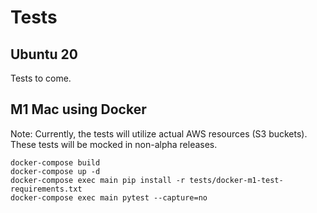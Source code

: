 # Tests

## Ubuntu 20

Tests to come.

## M1 Mac using Docker

Note: Currently, the tests will utilize actual AWS resources (S3 buckets). These tests will be mocked in non-alpha releases.

```
docker-compose build
docker-compose up -d
docker-compose exec main pip install -r tests/docker-m1-test-requirements.txt
docker-compose exec main pytest --capture=no

```
